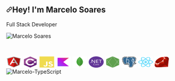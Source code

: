 <h2><a id="user-content-oiii-eu-sou-o-marcelo-soares" class="anchor" aria-hidden="true" href="#"><svg class="octicon octicon-link" viewBox="0 0 16 16" version="1.1" width="16" height="16" aria-hidden="true"><path fill-rule="evenodd" d="M7.775 3.275a.75.75 0 001.06 1.06l1.25-1.25a2 2 0 112.83 2.83l-2.5 2.5a2 2 0 01-2.83 0 .75.75 0 00-1.06 1.06 3.5 3.5 0 004.95 0l2.5-2.5a3.5 3.5 0 00-4.95-4.95l-1.25 1.25zm-4.69 9.64a2 2 0 010-2.83l2.5-2.5a2 2 0 012.83 0 .75.75 0 001.06-1.06 3.5 3.5 0 00-4.95 0l-2.5 2.5a3.5 3.5 0 004.95 4.95l1.25-1.25a.75.75 0 00-1.06-1.06l-1.25 1.25a2 2 0 01-2.83 0z"></path></svg></a>Hey! I'm Marcelo Soares</h2>
<p>Full Stack Developer</p>

![Marcelo Soares](https://github-readme-stats.vercel.app/api?username=marcelosoares-dev&show_icons=true&theme=radical)

##

<div><br>

  <img align="center" alt="Marcelo-Angular" height="30" width="40" src="https://github.com/devicons/devicon/blob/master/icons/angularjs/angularjs-original.svg" style="max-width:100%;">

  <img align="center" alt="Marcelo-CSHARP" height="30" width="40" src="https://github.com/devicons/devicon/blob/master/icons/csharp/csharp-original.svg" style="max-width:100%;">

  <img align="center" alt="Marcelo-JavaScript" height="30" width="40" src="https://github.com/devicons/devicon/blob/master/icons/javascript/javascript-plain.svg" style="max-width:100%;">

  <img align="center" alt="Marcelo-Kotlin" height="30" width="40" src="https://github.com/devicons/devicon/blob/master/icons/kotlin/kotlin-original.svg" style="max-width:100%;">

  <img align="center" alt="Marcelo-Mongo" height="30" width="40" src="https://github.com/devicons/devicon/blob/master/icons/mongodb/mongodb-original.svg" style="max-width:100%;">

<img align="center" alt="Marcelo-Dot-Net" height="30" width="40" src="https://github.com/devicons/devicon/blob/master/icons/dotnetcore/dotnetcore-original.svg" style="max-width:100%;">

<img align="center" alt="Marcelo-Node" height="30" width="40" src="https://github.com/devicons/devicon/blob/master/icons/nodejs/nodejs-plain.svg" style="max-width:100%;">

 <img align="center" alt="Marcelo-postgresql" height="30" width="40" src="https://github.com/devicons/devicon/blob/master/icons/postgresql/postgresql-original.svg" style="max-width:100%;">

<img align="center" alt="Marcelo-React" height="30" width="40" src="https://github.com/devicons/devicon/blob/master/icons/react/react-original.svg" style="max-width:100%;">

  <img align="center" alt="Marcelo-Ruby" height="30" width="40" src="https://github.com/devicons/devicon/blob/master/icons/ruby/ruby-original.svg" style="max-width:100%;">

  <img align="center" alt="Marcelo-TypeScript" height="30" width="40" src="https://cdn.jsdelivr.net/gh/devicons/devicon/icons/typescript/typescript-original.svg" style="max-width:100%;">

  
##
